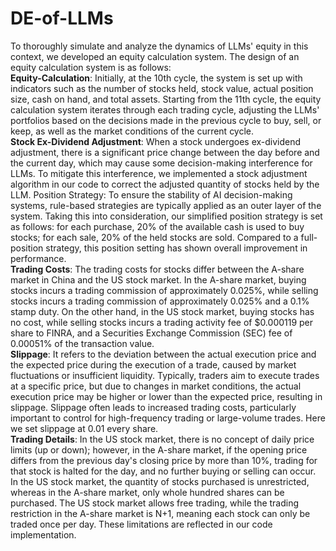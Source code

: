 # DE-of-LLMs
To thoroughly simulate and analyze the dynamics of LLMs' equity in this context, we developed an equity calculation system. The design of an equity calculation system is as follows:  
**Equity-Calculation**: Initially, at the 10th cycle, the system is set up with indicators such as the number of stocks held, stock value, actual position size, cash on hand, and total assets. Starting from the 11th cycle, the equity calculation system iterates through each trading cycle, adjusting the LLMs' portfolios based on the decisions made in the previous cycle to buy, sell, or keep, as well as the market conditions of the current cycle.  
**Stock Ex-Dividend Adjustment**: When a stock undergoes ex-dividend adjustment, there is a significant price change between the day before and the current day, which may cause some decision-making interference for LLMs. To mitigate this interference, we implemented a stock adjustment algorithm in our code to correct the adjusted quantity of stocks held by the LLM. Position Strategy: To ensure the stability of AI decision-making systems, rule-based strategies are typically applied as an outer layer of the system. Taking this into consideration, our simplified position strategy is set as follows: for each purchase, 20% of the available cash is used to buy stocks; for each sale, 20% of the held stocks are sold. Compared to a full-position strategy, this position setting has shown overall improvement in performance.  
**Trading Costs**: The trading costs for stocks differ between the A-share market in China and the US stock market. In the A-share market, buying stocks incurs a trading commission of approximately 0.025%, while selling stocks incurs a trading commission of approximately 0.025% and a 0.1% stamp duty. On the other hand, in the US stock market, buying stocks has no cost, while selling stocks incurs a trading activity fee of $0.000119 per share to FINRA, and a Securities Exchange Commission (SEC) fee of 0.00051% of the transaction value.  
**Slippage**: It refers to the deviation between the actual execution price and the expected price during the execution of a trade, caused by market fluctuations or insufficient liquidity. Typically, traders aim to execute trades at a specific price, but due to changes in market conditions, the actual execution price may be higher or lower than the expected price, resulting in slippage. Slippage often leads to increased trading costs, particularly important to control for high-frequency trading or large-volume trades. Here we set slippage at 0.01 every share.  
**Trading Details**: In the US stock market, there is no concept of daily price limits (up or down); however, in the A-share market, if the opening price differs from the previous day's closing price by more than 10%, trading for that stock is halted for the day, and no further buying or selling can occur. In the US stock market, the quantity of stocks purchased is unrestricted, whereas in the A-share market, only whole hundred shares can be purchased. The US stock market allows free trading, while the trading restriction in the A-share market is N+1, meaning each stock can only be traded once per day. These limitations are reflected in our code implementation.
